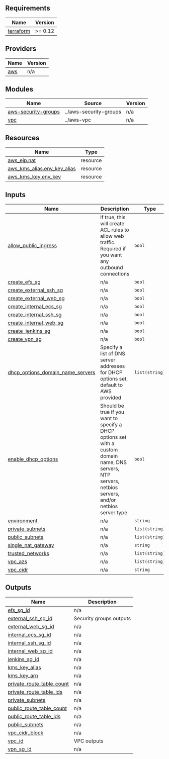 ## Requirements

| Name | Version |
|------|---------|
| <a name="requirement_terraform"></a> [terraform](#requirement\_terraform) | >= 0.12 |

## Providers

| Name | Version |
|------|---------|
| <a name="provider_aws"></a> [aws](#provider\_aws) | n/a |

## Modules

| Name | Source | Version |
|------|--------|---------|
| <a name="module_aws-security-groups"></a> [aws-security-groups](#module\_aws-security-groups) | ../aws-security-groups | n/a |
| <a name="module_vpc"></a> [vpc](#module\_vpc) | ../aws-vpc | n/a |

## Resources

| Name | Type |
|------|------|
| [aws_eip.nat](https://registry.terraform.io/providers/hashicorp/aws/latest/docs/resources/eip) | resource |
| [aws_kms_alias.env_key_alias](https://registry.terraform.io/providers/hashicorp/aws/latest/docs/resources/kms_alias) | resource |
| [aws_kms_key.env_key](https://registry.terraform.io/providers/hashicorp/aws/latest/docs/resources/kms_key) | resource |

## Inputs

| Name | Description | Type | Default | Required |
|------|-------------|------|---------|:--------:|
| <a name="input_allow_public_ingress"></a> [allow\_public\_ingress](#input\_allow\_public\_ingress) | If true, this will create ACL rules to allow web traffic. Required if you want any outbound connections | `bool` | `false` | no |
| <a name="input_create_efs_sg"></a> [create\_efs\_sg](#input\_create\_efs\_sg) | n/a | `bool` | `false` | no |
| <a name="input_create_external_ssh_sg"></a> [create\_external\_ssh\_sg](#input\_create\_external\_ssh\_sg) | n/a | `bool` | `true` | no |
| <a name="input_create_external_web_sg"></a> [create\_external\_web\_sg](#input\_create\_external\_web\_sg) | n/a | `bool` | `true` | no |
| <a name="input_create_internal_ecs_sg"></a> [create\_internal\_ecs\_sg](#input\_create\_internal\_ecs\_sg) | n/a | `bool` | `true` | no |
| <a name="input_create_internal_ssh_sg"></a> [create\_internal\_ssh\_sg](#input\_create\_internal\_ssh\_sg) | n/a | `bool` | `true` | no |
| <a name="input_create_internal_web_sg"></a> [create\_internal\_web\_sg](#input\_create\_internal\_web\_sg) | n/a | `bool` | `true` | no |
| <a name="input_create_jenkins_sg"></a> [create\_jenkins\_sg](#input\_create\_jenkins\_sg) | n/a | `bool` | `false` | no |
| <a name="input_create_vpn_sg"></a> [create\_vpn\_sg](#input\_create\_vpn\_sg) | n/a | `bool` | `false` | no |
| <a name="input_dhcp_options_domain_name_servers"></a> [dhcp\_options\_domain\_name\_servers](#input\_dhcp\_options\_domain\_name\_servers) | Specify a list of DNS server addresses for DHCP options set, default to AWS provided | `list(string)` | <pre>[<br>  "AmazonProvidedDNS"<br>]</pre> | no |
| <a name="input_enable_dhcp_options"></a> [enable\_dhcp\_options](#input\_enable\_dhcp\_options) | Should be true if you want to specify a DHCP options set with a custom domain name, DNS servers, NTP servers, netbios servers, and/or netbios server type | `bool` | `false` | no |
| <a name="input_environment"></a> [environment](#input\_environment) | n/a | `string` | n/a | yes |
| <a name="input_private_subnets"></a> [private\_subnets](#input\_private\_subnets) | n/a | `list(string)` | n/a | yes |
| <a name="input_public_subnets"></a> [public\_subnets](#input\_public\_subnets) | n/a | `list(string)` | n/a | yes |
| <a name="input_single_nat_gateway"></a> [single\_nat\_gateway](#input\_single\_nat\_gateway) | n/a | `string` | `false` | no |
| <a name="input_trusted_networks"></a> [trusted\_networks](#input\_trusted\_networks) | n/a | `list(string)` | n/a | yes |
| <a name="input_vpc_azs"></a> [vpc\_azs](#input\_vpc\_azs) | n/a | `list(string)` | n/a | yes |
| <a name="input_vpc_cidr"></a> [vpc\_cidr](#input\_vpc\_cidr) | n/a | `string` | n/a | yes |

## Outputs

| Name | Description |
|------|-------------|
| <a name="output_efs_sg_id"></a> [efs\_sg\_id](#output\_efs\_sg\_id) | n/a |
| <a name="output_external_ssh_sg_id"></a> [external\_ssh\_sg\_id](#output\_external\_ssh\_sg\_id) | Security groups outputs |
| <a name="output_external_web_sg_id"></a> [external\_web\_sg\_id](#output\_external\_web\_sg\_id) | n/a |
| <a name="output_internal_ecs_sg_id"></a> [internal\_ecs\_sg\_id](#output\_internal\_ecs\_sg\_id) | n/a |
| <a name="output_internal_ssh_sg_id"></a> [internal\_ssh\_sg\_id](#output\_internal\_ssh\_sg\_id) | n/a |
| <a name="output_internal_web_sg_id"></a> [internal\_web\_sg\_id](#output\_internal\_web\_sg\_id) | n/a |
| <a name="output_jenkins_sg_id"></a> [jenkins\_sg\_id](#output\_jenkins\_sg\_id) | n/a |
| <a name="output_kms_key_alias"></a> [kms\_key\_alias](#output\_kms\_key\_alias) | n/a |
| <a name="output_kms_key_arn"></a> [kms\_key\_arn](#output\_kms\_key\_arn) | n/a |
| <a name="output_private_route_table_count"></a> [private\_route\_table\_count](#output\_private\_route\_table\_count) | n/a |
| <a name="output_private_route_table_ids"></a> [private\_route\_table\_ids](#output\_private\_route\_table\_ids) | n/a |
| <a name="output_private_subnets"></a> [private\_subnets](#output\_private\_subnets) | n/a |
| <a name="output_public_route_table_count"></a> [public\_route\_table\_count](#output\_public\_route\_table\_count) | n/a |
| <a name="output_public_route_table_ids"></a> [public\_route\_table\_ids](#output\_public\_route\_table\_ids) | n/a |
| <a name="output_public_subnets"></a> [public\_subnets](#output\_public\_subnets) | n/a |
| <a name="output_vpc_cidr_block"></a> [vpc\_cidr\_block](#output\_vpc\_cidr\_block) | n/a |
| <a name="output_vpc_id"></a> [vpc\_id](#output\_vpc\_id) | VPC outputs |
| <a name="output_vpn_sg_id"></a> [vpn\_sg\_id](#output\_vpn\_sg\_id) | n/a |
